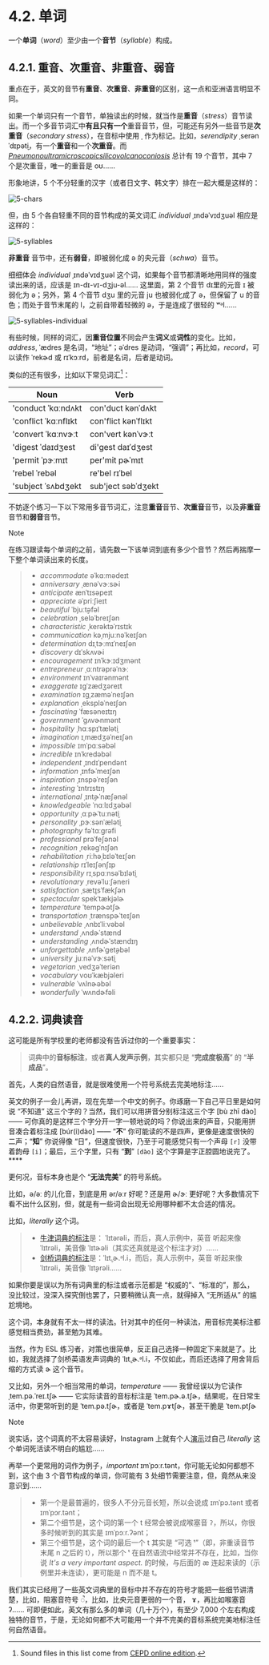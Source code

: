 # 4.2. 单词

一个**单词**（*word*）至少由一个**音节**（*syllable*）构成。

## 4.2.1. 重音、次重音、非重音、弱音

重点在于，英文的音节有**重音**、**次重音**、**非重音**的区别，这一点和亚洲语言明显不同。

如果一个单词只有一个音节，单独读出的时候，就当作是**重音**（*stress*）音节读出。而一个多音节词汇中**有且只有一个**重音音节，但，可能还有另外一些音节是**次重音**（*secondary stress*），在音标中使用 <span class="pho">ˌ</span> 作为标记。比如，*serendipity* <span class="pho alt">ˌserənˈdɪpət̬i</span><span class="speak-word-inline" data-audio-us-male="/audios/serendipity-us-male.mp3" data-audio-us-female="/audios/serendipity-us-female.mp3"></span>，有一个**重音**和一个**次重音**。而 *[Pneumonoultramicroscopicsilicovolcanoconiosis](https://en.wikipedia.org/wiki/Pneumonoultramicroscopicsilicovolcanoconiosis)*<span class="speak-word-inline" data-audio-us-female="/audios/En-us-pneumonoultramicroscopicsilicovolcanoconiosis.ogg.mp3"></span> 总计有 19 个音节，其中 7 个是次重音，唯一的重音是 <span class="pho">oʊ</span>……



形象地讲，5 个不分轻重的汉字（或者日文字、韩文字）排在一起大概是这样的：

![5-chars](/images/5-chars.svg)

但，由 5 个各自轻重不同的音节构成的英文词汇 *individual* <span class="pho alt">ˌɪndəˈvɪdʒuəl</span><span class="speak-word-inline" data-audio-us-male="/audios/individual-us-male.mp3" data-audio-us-female="/audios/individual-us-female.mp3"></span> 相应是这样的：

![5-syllables](/images/5-syllables.svg)

**非重音** 音节中，还有**弱音**，即被弱化成 <span class="pho">ə</span> 的央元音（*schwa*）音节。

细细体会 *individual* <span class="pho alt">ˌɪndəˈvɪdʒuəl</span><span class="speak-word-inline" data-audio-us-male="/audios/individual-us-male.mp3" data-audio-us-female="/audios/individual-us-female.mp3"></span> 这个词，如果每个音节都清晰地用同样的强度读出来的话，应该是 <span class="pho alt">ɪn-dɪ-vɪ-dʒju-əl</span>…… 这里面，第 2 个音节 <span class="pho alt">dɪ</span>里的元音 <span class="pho">ɪ</span> 被弱化为 <span class="pho">ə</span>；另外，第 4 个音节 <span class="pho alt">dʒu</span> 里的元音 <span class="pho">ju</span> 也被弱化成了 <span class="pho">ə</span>，但保留了 <span class="pho">u</span> 的音色；而处于音节末尾的 <span class="pho">l</span>，之前自带着轻微的 <span class="pho">ə</span>，于是连成了很轻的 <span class="pho">ʷᵊl</span>……

![5-syllables-individual](/images/5-syllables-individual.svg)

有些时候，同样的词汇，因**重音位置**不同会产生**词义**或**词性**的变化。比如，*address*, <span class="pho alt">ˈædres</span><span class="speak-word-inline" data-audio-us-female="/audios/address-noun.mp3"></span> 是名词，“地址”；<span class="pho alt">əˈdres</span><span class="speak-word-inline" data-audio-us-male="/audios/address-verb.mp3"></span> 是动词，“强调”；再比如，*record*，可以读作 <span class="pho alt">ˈrekɚd</span><span class="speak-word-inline" data-audio-us-female="/audios/record-noun.mp3"></span> 或 <span class="pho alt">rɪˈkɔːrd</span><span class="speak-word-inline" data-audio-us-female="/audios/record-verb.mp3"></span>，前者是名词，后者是动词。

类似的还有很多，比如以下常见词汇[^1]：

| Noun                                                                                                              | Verb                                                                                                             |
| ----------------------------------------------------------------------------------------------------------------- | ---------------------------------------------------------------------------------------------------------------- |
| 'conduct <span class="pho alt">ˈkɑːndʌkt</span>   <span class="speak-word-inline" data-audio-us-male="/audios/conduct-noun.mp3"></span> | con'duct <span class="pho alt">kənˈdʌkt</span><span class="speak-word-inline" data-audio-us-male="/audios/conduct-verb.mp3"></span>    |
| 'conflict <span class="pho alt">ˈkɑːnflɪkt</span><span class="speak-word-inline" data-audio-us-male="/audios/conflict-noun.mp3"></span> | con'flict <span class="pho alt">kənˈflɪkt</span><span class="speak-word-inline" data-audio-us-male="/audios/conflict-verb.mp3"></span> |
| 'convert <span class="pho alt">ˈkɑːnvɝːt</span><span class="speak-word-inline" data-audio-us-male="/audios/convert-noun.mp3"></span>    | con'vert <span class="pho alt">kənˈvɝːt</span><span class="speak-word-inline" data-audio-us-male="/audios/convert-verb.mp3"></span>    |
| 'digest <span class="pho alt">ˈdaɪdʒest</span><span class="speak-word-inline" data-audio-us-male="/audios/digest-noun.mp3"></span>      | di'gest <span class="pho alt">daɪˈdʒest</span><span class="speak-word-inline" data-audio-us-male="/audios/digest-verb.mp3"></span>     |
| 'permit <span class="pho alt">ˈpɝːmɪt</span><span class="speak-word-inline" data-audio-us-female="/audios/permit-noun.mp3"></span>      | per'mit <span class="pho alt">pɚˈmɪt</span><span class="speak-word-inline" data-audio-us-female="/audios/permit-verb.mp3"></span>      |
| 'rebel <span class="pho alt">ˈrebəl</span><span class="speak-word-inline" data-audio-us-female="/audios/rebel-noun.mp3"></span>         | re'bel <span class="pho alt">rɪˈbel</span><span class="speak-word-inline" data-audio-us-female="/audios/rebel-verb.mp3"></span>        |
| 'subject <span class="pho alt">ˈsʌbdʒekt</span><span class="speak-word-inline" data-audio-us-male="/audios/subject-noun.mp3"></span>    | sub'ject <span class="pho alt">səbˈdʒekt</span><span class="speak-word-inline" data-audio-us-female="/audios/subject-verb.mp3"></span> |

不妨逐个练习一下以下常用多音节词汇，注意**重音**音节、**次重音**音节，以及**非重音**音节和**弱音**音节。

> [!Note]
> 在练习跟读每个单词的之前，请先数一下该单词到底有多少个音节？然后再揣摩一下整个单词读出来的长度。

> * *accommodate* <span class="pho alt">əˈkɑːmədeɪt</span><span class="speak-word-inline" data-audio-us-male="/audios/accommodate-us-male.mp3" data-audio-us-female="/audios/accommodate-us-female.mp3"></span>
> * *anniversary* <span class="pho alt">ˌænəˈvɝːsɚi</span><span class="speak-word-inline" data-audio-us-male="/audios/anniversary-us-male.mp3" data-audio-us-female="/audios/anniversary-us-female.mp3"></span>
> * *anticipate* <span class="pho alt">ænˈtɪsəpeɪt</span><span class="speak-word-inline" data-audio-us-male="/audios/anticipate-us-male.mp3" data-audio-us-female="/audios/anticipate-us-female.mp3"></span>
> * *appreciate* <span class="pho alt">əˈpriːʃieɪt</span><span class="speak-word-inline" data-audio-us-male="/audios/appreciate-us-male.mp3" data-audio-us-female="/audios/appreciate-us-female.mp3"></span>
> * *beautiful* <span class="pho alt">ˈbjuːt̬əfəl</span><span class="speak-word-inline" data-audio-us-male="/audios/beautiful-us-male.mp3" data-audio-us-female="/audios/beautiful-us-female.mp3"></span>
> * *celebration* <span class="pho alt">ˌseləˈbreɪʃən</span><span class="speak-word-inline" data-audio-us-male="/audios/celebration-us-male.mp3" data-audio-us-female="/audios/celebration-us-female.mp3"></span>
> * *characteristic* <span class="pho alt">ˌkerəktəˈrɪstɪk</span><span class="speak-word-inline" data-audio-us-male="/audios/characteristic-us-male.mp3" data-audio-us-female="/audios/characteristic-us-female.mp3"></span>
> * *communication* <span class="pho alt">kəˌmjuːnəˈkeɪʃən</span><span class="speak-word-inline" data-audio-us-male="/audios/communication-us-male.mp3" data-audio-us-female="/audios/communication-us-female.mp3"></span>
> * *determination* <span class="pho alt">dɪˌtɝːmɪˈneɪʃən</span><span class="speak-word-inline" data-audio-us-male="/audios/determination-us-male.mp3" data-audio-us-female="/audios/determination-us-female.mp3"></span>
> * *discovery* <span class="pho alt">dɪˈskʌvɚi</span><span class="speak-word-inline" data-audio-us-male="/audios/discovery-us-male.mp3" data-audio-us-female="/audios/discovery-us-female.mp3"></span>
> * *encouragement* <span class="pho alt">ɪnˈkɝːɪdʒmənt</span><span class="speak-word-inline" data-audio-us-male="/audios/encouragement-us-male.mp3" data-audio-us-female="/audios/encouragement-us-female.mp3"></span>
> * *entrepreneur* <span class="pho alt">ˌɑːntrəprəˈnɝː</span><span class="speak-word-inline" data-audio-us-male="/audios/entrepreneur-us-male.mp3" data-audio-us-female="/audios/entrepreneur-us-female.mp3"></span>
> * *environment* <span class="pho alt">ɪnˈvaɪrənmənt</span><span class="speak-word-inline" data-audio-us-male="/audios/environment-us-male.mp3" data-audio-us-female="/audios/environment-us-female.mp3"></span>
> * *exaggerate* <span class="pho alt">ɪɡˈzædʒəreɪt</span><span class="speak-word-inline" data-audio-us-male="/audios/exaggerate-us-male.mp3" data-audio-us-female="/audios/exaggerate-us-female.mp3"></span>
> * *examination* <span class="pho alt">ɪɡˌzæməˈneɪʃən</span><span class="speak-word-inline" data-audio-us-male="/audios/examination-us-male.mp3" data-audio-us-female="/audios/examination-us-female.mp3"></span>
> * *explanation* <span class="pho alt">ˌekspləˈneɪʃən</span><span class="speak-word-inline" data-audio-us-male="/audios/explanation-us-male.mp3" data-audio-us-female="/audios/explanation-us-female.mp3"></span>
> * *fascinating* <span class="pho alt">ˈfæsəneɪtɪŋ</span><span class="speak-word-inline" data-audio-us-male="/audios/fascinating-us-male.mp3" data-audio-us-female="/audios/fascinating-us-female.mp3"></span>
> * *government* <span class="pho alt">ˈɡʌvɚnmənt</span><span class="speak-word-inline" data-audio-us-male="/audios/government-us-male.mp3" data-audio-us-female="/audios/government-us-female.mp3"></span>
> * *hospitality* <span class="pho alt">ˌhɑːspɪˈtælət̬i</span><span class="speak-word-inline" data-audio-us-male="/audios/hospitality-us-male.mp3" data-audio-us-female="/audios/hospitality-us-female.mp3"></span>
> * *imagination* <span class="pho alt">ɪˌmædʒəˈneɪʃən</span><span class="speak-word-inline" data-audio-us-male="/audios/imagination-us-male.mp3" data-audio-us-female="/audios/imagination-us-female.mp3"></span>
> * *impossible* <span class="pho alt">ɪmˈpɑːsəbəl</span><span class="speak-word-inline" data-audio-us-male="/audios/impossible-us-male.mp3" data-audio-us-female="/audios/impossible-us-female.mp3"></span>
> * *incredible* <span class="pho alt">ɪnˈkredəbəl</span><span class="speak-word-inline" data-audio-us-male="/audios/incredible-us-male.mp3" data-audio-us-female="/audios/incredible-us-female.mp3"></span>
> * *independent* <span class="pho alt">ˌɪndɪˈpendənt</span><span class="speak-word-inline" data-audio-us-male="/audios/independent-us-male.mp3" data-audio-us-female="/audios/independent-us-female.mp3"></span>
> * *information* <span class="pho alt">ˌɪnfɚˈmeɪʃən</span><span class="speak-word-inline" data-audio-us-male="/audios/information-us-male.mp3" data-audio-us-female="/audios/information-us-female.mp3"></span>
> * *inspiration* <span class="pho alt">ˌɪnspəˈreɪʃən</span><span class="speak-word-inline" data-audio-us-male="/audios/inspiration-us-male.mp3" data-audio-us-female="/audios/inspiration-us-female.mp3"></span>
> * *interesting* <span class="pho alt">ˈɪntrɪstɪŋ</span><span class="speak-word-inline" data-audio-us-male="/audios/interesting-us-male.mp3" data-audio-us-female="/audios/interesting-us-female.mp3"></span>
> * *international* <span class="pho alt">ˌɪnt̬ɚˈnæʃənəl</span><span class="speak-word-inline" data-audio-us-male="/audios/international-us-male.mp3" data-audio-us-female="/audios/international-us-female.mp3"></span>
> * *knowledgeable* <span class="pho alt">ˈnɑːlɪdʒəbəl</span><span class="speak-word-inline" data-audio-us-male="/audios/knowledgeable-us-male.mp3" data-audio-us-female="/audios/knowledgeable-us-female.mp3"></span>
> * *opportunity* <span class="pho alt">ˌɑːpɚˈtuːnət̬i</span><span class="speak-word-inline" data-audio-us-male="/audios/opportunity-us-male.mp3" data-audio-us-female="/audios/opportunity-us-female.mp3"></span>
> * *personality* <span class="pho alt">ˌpɝːsənˈælət̬i</span><span class="speak-word-inline" data-audio-us-male="/audios/personality-us-male.mp3" data-audio-us-female="/audios/personality-us-female.mp3"></span>
> * *photography* <span class="pho alt">fəˈtɑːɡrəfi</span><span class="speak-word-inline" data-audio-us-male="/audios/photography-us-male.mp3" data-audio-us-female="/audios/photography-us-female.mp3"></span>
> * *professional* <span class="pho alt">prəˈfeʃənəl</span><span class="speak-word-inline" data-audio-us-male="/audios/professional-us-male.mp3" data-audio-us-female="/audios/professional-us-female.mp3"></span>
> * *recognition* <span class="pho alt">ˌrekəɡˈnɪʃən</span><span class="speak-word-inline" data-audio-us-male="/audios/recognition-us-male.mp3" data-audio-us-female="/audios/recognition-us-female.mp3"></span>
> * *rehabilitation* <span class="pho alt">ˌriːhəˌbɪləˈteɪʃən</span><span class="speak-word-inline" data-audio-us-male="/audios/rehabilitation-us-male.mp3" data-audio-us-female="/audios/rehabilitation-us-female.mp3"></span>
> * *relationship* <span class="pho alt">rɪˈleɪʃənʃɪp</span><span class="speak-word-inline" data-audio-us-male="/audios/relationship-us-male.mp3" data-audio-us-female="/audios/relationship-us-female.mp3"></span>
> * *responsibility* <span class="pho alt">rɪˌspɑːnsəˈbɪlət̬i</span><span class="speak-word-inline" data-audio-us-male="/audios/responsibility-us-male.mp3" data-audio-us-female="/audios/responsibility-us-female.mp3"></span>
> * *revolutionary* <span class="pho alt">ˌrevəˈluːʃəneri</span><span class="speak-word-inline" data-audio-us-male="/audios/revolutionary-us-male.mp3" data-audio-us-female="/audios/revolutionary-us-female.mp3"></span>
> * *satisfaction* <span class="pho alt">ˌsæt̬ɪsˈfækʃən</span><span class="speak-word-inline" data-audio-us-male="/audios/satisfaction-us-male.mp3" data-audio-us-female="/audios/satisfaction-us-female.mp3"></span>
> * *spectacular* <span class="pho alt">spekˈtækjəlɚ</span><span class="speak-word-inline" data-audio-us-male="/audios/spectacular-us-male.mp3" data-audio-us-female="/audios/spectacular-us-female.mp3"></span>
> * *temperature* <span class="pho alt">ˈtempɚətʃɚ</span><span class="speak-word-inline" data-audio-us-male="/audios/temperature-us-male.mp3" data-audio-us-female="/audios/temperature-us-female.mp3"></span>
> * *transportation* <span class="pho alt">ˌtrænspɚˈteɪʃən</span><span class="speak-word-inline" data-audio-us-male="/audios/transportation-us-male.mp3" data-audio-us-female="/audios/transportation-us-female.mp3"></span>
> * *unbelievable* <span class="pho alt">ˌʌnbɪˈliːvəbəl</span><span class="speak-word-inline" data-audio-us-male="/audios/unbelievable-us-male.mp3" data-audio-us-female="/audios/unbelievable-us-female.mp3"></span>
> * *understand* <span class="pho alt">ˌʌndɚˈstænd</span><span class="speak-word-inline" data-audio-us-male="/audios/understand-us-male.mp3" data-audio-us-female="/audios/understand-us-female.mp3"></span>
> * *understanding* <span class="pho alt">ˌʌndɚˈstændɪŋ</span><span class="speak-word-inline" data-audio-us-male="/audios/understanding-us-male.mp3" data-audio-us-female="/audios/understanding-us-female.mp3"></span>
> * *unforgettable* <span class="pho alt">ˌʌnfɚˈɡet̬əbəl</span><span class="speak-word-inline" data-audio-us-male="/audios/unforgettable-us-male.mp3" data-audio-us-female="/audios/unforgettable-us-female.mp3"></span>
> * *university* <span class="pho alt">ˌjuːnəˈvɝːsət̬i</span><span class="speak-word-inline" data-audio-us-male="/audios/university-us-male.mp3" data-audio-us-female="/audios/university-us-female.mp3"></span>
> * *vegetarian* <span class="pho alt">ˌvedʒəˈteriən</span><span class="speak-word-inline" data-audio-us-male="/audios/vegetarian-us-male.mp3" data-audio-us-female="/audios/vegetarian-us-female.mp3"></span>
> * *vocabulary* <span class="pho alt">voʊˈkæbjəleri</span><span class="speak-word-inline" data-audio-us-male="/audios/vocabulary-us-male.mp3" data-audio-us-female="/audios/vocabulary-us-female.mp3"></span>
> * *vulnerable* <span class="pho alt">ˈvʌlnɚəbəl</span><span class="speak-word-inline" data-audio-us-male="/audios/vulnerable-us-male.mp3" data-audio-us-female="/audios/vulnerable-us-female.mp3"></span>
> * *wonderfully* <span class="pho alt">ˈwʌndɚfəli</span><span class="speak-word-inline" data-audio-us-male="/audios/wonderfully-us-male.mp3" data-audio-us-female="/audios/wonderfully-us-female.mp3"></span>

## 4.2.2. 词典读音

这可能是所有学校里的老师都没有告诉过你的一个重要事实：

> 词典中的**音标标注**，或者**真人发声示例**，其实都只是 “**完成度极高**” 的 “**半成品**”。

首先，人类的自然语音，就是很难使用一个符号系统去完美地标注……

英文的例子一会儿再讲，现在先举一个中文的例子。你琢磨一下自己平日里是如何说 “不知道” 这三个字的？当然，我们可以用拼音分别标注这三个字 <span class="pho">[bù zhī dào]</span> —— 可你真的是这样三个字分开一字一顿地说的吗？你说出来的声音，只能用拼音凑合着标注成 <span class="pho">[búr(i)dào]</span> —— “**不**” 你可能读的不是四声，更像是速度很快的二声；“**知**” 你说得像 “日”，但速度很快，乃至于可能感觉只有一个声母 `[r]` 没带着韵母 `[i]`；最后，三个字里，只有 “**到**” `[dào]` 这个字算是字正腔圆地说完了。****

更何况，音标本身也是个 “**无法完美**” 的符号系统。

比如，<span class="pho">ə/əː</span> 的儿化音，到底是用 <span class="pho">ər/əːr</span> 好呢？还是用 <span class="pho">ɚ/ɝː</span> 更好呢？大多数情况下看不出什么区别，但，就是有一些词会出现无论用哪种都不太合适的情况。

比如，*literally* 这个词。

> * [牛津词典的标注](https://www.oxfordlearnersdictionaries.com/definition/english/literally?q=literally)是： <span class="pho alt">ˈlɪtərəli</span>，而后，真人示例中，英音 <span class="speak-word-inline" data-audio-uk-female="https://www.oxfordlearnersdictionaries.com/media/english/uk_pron/l/lit/liter/literally__gb_1.mp3"></span> 听起来像 <span class="pho alt">ˈlɪtrəli</span>，美音像 <span class="speak-word-inline" data-audio-us-female="https://www.oxfordlearnersdictionaries.com/media/english/us_pron/l/lit/liter/literally__us_1.mp3"></span> <span class="pho alt">ˈlɪtɚəli</span>（其实还真就是这个标注才对）……
> * [剑桥词典的标注](https://dictionary.cambridge.org/pronunciation/english/literally)是：<span class="pho alt">ˈlɪt̬.ɚ.ᵊl.i</span>，而后，真人示例中，英音 <span class="speak-word-inline" data-audio-uk-female="https://dictionary.cambridge.org/media/english/uk_pron/u/ukl/uklis/uklisp_017.mp3"></span> 听起来像 <span class="pho alt">ˈlɪtrəli</span>，美音像 <span class="speak-word-inline" data-audio-us-male="https://dictionary.cambridge.org/media/english/us_pron/l/lit/liter/literally.mp3"></span> <span class="pho alt">ˈlɪt̬ərəli</span>……

如果你要是误以为所有词典里的标注或者示范都是 “权威的”、“标准的”，那么，没比较过，没深入探究倒也罢了，只要稍微认真一点，就得掉入 “无所适从” 的尴尬境地。

这个词，本身就有不太一样的读法。针对其中的任何一种读法，用音标完美标注都感觉相当费劲，甚至勉为其难。

当然，作为 ESL 练习者，对策也很简单，反正自己选择一种固定下来就是了。比如，我就选择了剑桥英语发声词典的 <span class="pho alt">ˈlɪt̬.ɚ.ᵊl.i</span>，不仅如此，而后还选择了用舍背后缩的方式读 <span class="pho">ɚ</span> 这个音节。

又比如，另外一个相当常用的单词，*temperature* —— 我曾经误以为它读作 <span class="pho alt">ˌtem.pə.ˈreɪ.tʃɚ</span> —— 它实际读音的音标标注是 <span class="pho alt">ˈtem.pɚ.ə.tʃɚ</span>，结果呢，在日常生活中，你更常听到的是 <span class="pho alt">ˈtem.pə.tʃɚ</span><span class="speak-word-inline" data-audio-us-male="/audios/temperature-us-male.mp3"></span>，或者是 <span class="pho alt">ˈtem.pɤtʃɚ</span>，甚至干脆是 <span class="pho alt">ˈtem.ptʃɚ</span><span class="speak-word-inline" data-audio-us-female="/audios/temperature-us-female.mp3"></span>

> [!Note]
> 说实话，这个词真的不太容易读好，Instagram 上就有个人[演示](https://www.instagram.com/reel/C1VmSpuIvTO/?igsh=czY3cDAzcGIxMGN4)过自己 *literally* 这个单词死活读不明白的尴尬<span class="speak-word-inline" data-audio-uk="/audios/literally-instagram.mp3"></span>……

再举一个更常用的词作为例子，*important* <span class="pho alt">ɪmˈpɔːr.tənt</span><span class="speak-word-inline" data-audio-us-male="/audios/important-us-male.mp3"></span>，你可能无论如何都想不到，这个由 3 个音节构成的单词，你可能有 3 处细节需要注意，但，竟然从来没意识到……

> * 第一个是最普遍的，很多人不分元音长短，所以会说成 <span class="pho alt">ɪmˈpɔ.tənt</span> 或者 <span class="pho alt">ɪmˈpɔr.tənt</span>；
> * 第二个细节是，这个词的第一个 <span class="pho">t</span> 经常会被说成喉塞音 `ʔ`，所以，你很多时候听到的其实是 <span class="pho alt">ɪmˈpɔːr.ʔənt</span><span class="speak-word-inline" data-audio-us-male="/audios/important-us-male.mp3"></span>；
> * 第三个细节是，这个词的最后一个 <span class="pho">t</span> 其实是 “可选 <span class="pho">ᵗ</span>”（即，非重读音节末尾 <span class="pho">n</span> 之后的 <span class="pho">t</span>），所以那个 <span class="pho">ᵗ</span> 在自然语流中经常并不存在，比如，当你说 *It's a very important aspect.*<span class="speak-word-inline" data-audio-us-male="/audios/It-s-a-very-important-aspect-alloy.mp3" data-audio-us-female="/audios/It-s-a-very-important-aspect-nova.mp3"></span> 的时候，与后面的 <span class="pho">æ</span> 连起来读的（示例里并未连读），更可能是 <span class="pho">n</span> 而不是 <span class="pho">t</span>。

我们其实已经用了一些英文词典里的音标中并不存在的符号才能把一些细节讲清楚，比如，阻塞音符号 <span class="pho">◌̚</span>，比如，比央元音更弱的一个音， <span class="pho">ɤ</span>，再比如喉塞音 <span class="pho">ʔ</span>…… 可即便如此，英文有那么多的单词（几十万个），有至少 7,000 个左右构成独特的音节，于是，无论如何都不大可能用一个并不完美的音标系统完美地标注任何自然语音。


[^1]: Sound files in this list come from [CEPD online edition](https://dictionary.cambridge.org/pronunciation/).
